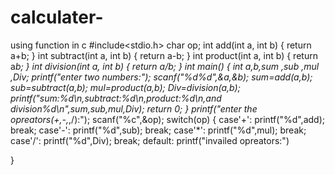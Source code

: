 # calculater-
using function in c
#include<stdio.h>
char op;
int add(int a, int b)
{
	return a+b;
}
int subtract(int a, int b)
{
	return a-b;
}
int product(int a, int b)
{
	return a*b;
}
int division(int a, int b)
{
	return a/b;
}
int main()
{
	int a,b,sum ,sub ,mul ,Div;
	printf("enter two numbers:");
	scanf("%d%d",&a,&b);
	sum=add(a,b);
	sub=subtract(a,b);
	mul=product(a,b);
	Div=division(a,b);
	printf("sum:%d\n,subtract:%d\n,product:%d\n,and division%d\n",sum,sub,mul,Div);
	return 0;
}
printf("enter the opreators(+,-,*,/):");
scanf("%c",&op);
switch(op)
{
	case'+':
		printf("%d",add);
		break;
	case'-':
		printf("%d",sub);
		break;
	case'*':
		printf("%d",mul);
		break;
	case'/':
		printf("%d",Div);
		break;
	default:
		printf("invailed opreators:")
		
}
